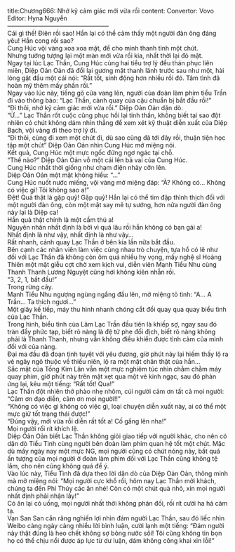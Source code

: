 title:Chương666: Nhớ kỹ cảm giác mới vừa rồi
content:
Convertor: Vovo<br>Editor: Hyna Nguyễn<br>————————————————–<br>Cái gì thế! Điên rồi sao! Hắn lại có thể cảm thấy một người đàn ông đáng yêu! Hắn cong rồi sao?<br>Cung Húc vội vàng xoa xoa mặt, để cho mình thanh tỉnh một chút.<br>Nhưng tưởng tượng lại một màn mới vừa rồi kia, nhất thời lại đỏ mặt.<br>Ngay tại lúc Lạc Thần, Cung Húc cùng hai tiểu trợ lý đều thán phục liên miên, Diệp Oản Oản đã đổi lại gương mặt thanh lãnh trước sau như một, hài lòng gật đầu một cái nói: “Rất tốt, sinh động hơn nhiều rồi đó. Tâm tình đã hoàn mỹ thêm mấy phần rồi.”<br>Ngay vào lúc này, tiếng gõ cửa vang lên, người của đoàn làm phim tiểu Trần đi vào thông báo: “Lạc Thần, cảnh quay của cậu chuẩn bị bắt đầu rồi!”<br>“Đi thôi, nhớ kỹ cảm giác mới vừa rồi.” Diệp Oản Oản dặn dò.<br>“Ừ…” Lạc Thần rốt cuộc cũng phục hồi lại tinh thần, không biết tại sao đột nhiên có chút không dám nhìn thẳng để xem xét kỹ thuật diễn xuất của Diệp Bạch, vội vàng đi theo trợ lý đi.<br>“Đi thôi, cùng đi xem một chút đi, dù sao cũng đã tới đây rồi, thuận tiện học tập một chút” Diệp Oản Oản nhìn Cung Húc mở miệng nói.<br>Kết quả, Cung Húc một mực ngốc đứng ngơ ngác tại chỗ.<br>“Thế nào?” Diệp Oản Oản vỗ một cái lên bả vai của Cung Húc.<br>Cung Húc nhất thời giống như chạm điện nhảy cỡn lên.<br>Diệp Oản Oản một mặt không hiểu: “…”<br>Cung Húc nuốt nước miếng, vội vàng mở miệng đáp: “À? Không có… Không có việc gì! Tôi không sao a!”<br>Đệt! Quả thật là gặp quỷ! Gặp quỷ! Hắn lại có thể tim đập thình thịch đối với một người đàn ông, còn một mặt say mê tự sướng, hơn nữa người đàn ông này lại là Diệp ca!<br>Hắn quả thật chính là một cầm thú a!<br>Nguyên nhân nhất định là bởi vì quá lâu rồi hắn không có bạn gái a!<br>Nhất định là như vậy, nhất định là như vậy…<br>Rất nhanh, cảnh quay Lạc Thần ở bên kia lần nữa bắt đầu.<br>Bên cạnh các nhân viên làm việc cùng nhau trò chuyện, tựa hồ có lẽ như đối với Lạc Thần đã không còn ôm quá nhiều hy vọng, mấy nghệ sĩ Hoàng Thiên một mặt giễu cợt chờ xem kịch vui, diễn viên Mạnh Tiểu Nhu cùng Thanh Thanh Lương Nguyệt cũng hơi không kiên nhẫn rồi.<br>“3, 2, 1, bắt đầu!”<br>Trong rừng cây.<br>Mạnh Tiểu Nhu ngượng ngùng ngẩng đầu lên, mở miệng tỏ tình: “A… A Trần… Ta thích ngươi…”<br>Một giây kế tiếp, máy thu hình nhanh chóng cắt đổi quay qua quay biểu tình của Lạc Thần.<br>Trong hình, biểu tình của Lâm Lạc Trần đầu tiên là khiếp sợ, ngay sau đó tràn đầy phức tạp, biết rõ nàng là đệ tử phe đối địch, biết rõ nàng không phải là Thanh Thanh, nhưng vẫn không điều khiển được tình cảm của mình đối với của nàng.<br>Đại ma đầu đã đoạn tình tuyệt với yêu đương, giờ phút này lại hiếm thấy lộ ra vẻ ngây ngô thuộc về thiếu niên, lộ ra một mặt chân thật của hắn…<br>Sắc mặt của Tống Kim Lân vẫn một mực nghiêm túc nhìn chằm chằm máy quay phim, giờ phút này trên mặt xẹt qua một vẻ kinh ngạc, sau đó phản ứng lại, kêu một tiếng: “Rất tốt! Qua!”<br>Lạc Thần đột nhiên thở phào nhẹ nhõm, cúi người cảm ơn tất cả mọi người: “Cảm ơn đạo diễn, cảm ơn mọi người!!”<br>“Không có việc gì không có việc gì, loại chuyện diễn xuất này, ai có thể một mực giữ tốt trạng thái được!”<br>“Đúng vậy, mới vừa rồi diễn rất tốt a! Cố gắng lên nha!”<br>Mọi người rối rít khích lệ.<br>Diệp Oản Oản biết Lạc Thần không giỏi giao tiếp với người khác, cho nên có dặn dò Tiểu Tình cùng người bên đoàn làm phim quan hệ tốt một chút. Mặc dù mấy ngày nay một mực NG, mọi người cũng có chút nóng nảy, bất quá ấn tượng của mọi người ở đoàn làm phim đối với Lạc Thần cũng không tệ lắm, cho nên cũng không quá để ý.<br>Vào lúc này, Tiểu Tình đã dựa theo lời dặn dò của Diệp Oản Oản, thông minh mà mở miệng nói: “Mọi người cực khổ rồi, hôm nay Lạc Thần mời khách, chúng ta đến Phỉ Thúy các ăn nhé! Còn có một chút quà nhỏ, xin mọi người nhất định phải nhận lấy!”<br>Có ăn lại có uống, mọi người nhất thời không phản đối, rối rít cười ha hả cảm tạ.<br>Vạn San San cắn răng nghiến lợi nhìn đám người Lạc Thần, sau đó liếc nhìn Weibo càng ngày càng nhiều lời bình luận, cười lạnh một tiếng: “Đám người này thật đúng là heo chết không sợ bỏng nước sôi! Tôi cũng không tin bọn họ có thể chịu nổi được áp lực từ dư luận, dám không công khai xin lỗi!”